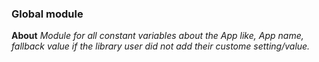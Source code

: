 ### Global module

**About**
*Module for all constant variables about the App like, App name, fallback value if the library user did not add their custome setting/value.*
